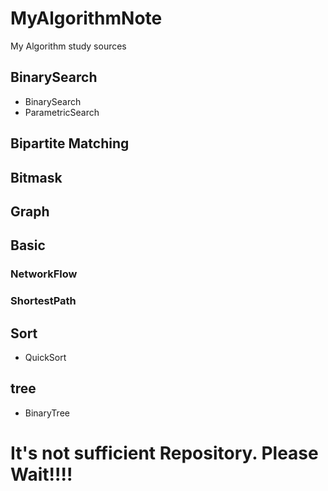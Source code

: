 # MyAlgorithmNote

My Algorithm study sources

## BinarySearch
 * BinarySearch
 * ParametricSearch
 
## Bipartite Matching

## Bitmask

## Graph

## Basic

### NetworkFlow

### ShortestPath

## Sort
* QuickSort

## tree
* BinaryTree


# It's not sufficient Repository. Please Wait!!!!
